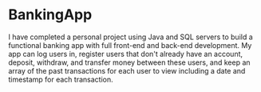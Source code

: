 # BankingApp
I have completed a personal project using Java and SQL servers to build a functional banking app with full front-end and back-end development. My app can log users in, register users that don't already have an account, deposit, withdraw, and transfer money between these users, and keep an array of the past transactions for each user to view including a date and timestamp for each transaction.
